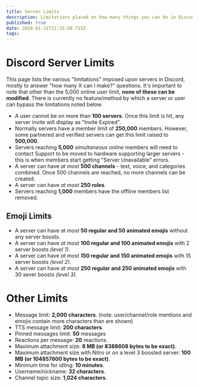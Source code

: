 ```yaml
---
title: Server Limits
description: Limitations placed on how many things you can do in Discord
published: true
date: 2020-01-31T21:25:50.715Z
tags: 
---
```


# Discord Server Limits
This page lists the various "limitations" imposed upon servers in Discord, mostly to answer "how many X can I make?" questions. It's important to note that other than the 5,000 online user limit, **none of these can be modified**. There is currently no feature/method by which a server or user can bypass the limitations noted below.

- A user cannot be on more than **100 servers**. Once this limit is hit, any server invite will display as "Invite Expired".
- Normally servers have a member limit of **250,000** members. However, some partnered and verified servers can get this limit raised to **500,000**.
- Servers reaching **5,000** *simultaneous online* members will need to contact Support to be moved to hardware supporting larger servers - this is when members start getting "Server Unavailable" errors.
- A server can have *at most* **500 channels** - text, voice, and categories combined. Once 500 channels are reached, no more channels can be created.
- A server can have *at most* **250 roles**. 
- Servers reaching **1,000** members have the offline members list removed.

## Emoji Limits
- A server can have *at most* **50 regular and 50 animated emojis** without any server boosts.
- A server can have *at most* **100 regular and 100 animated emojis** with 2 server boosts *(level 1)*.
- A server can have *at most* **150 regular and 150 animated emojis** with 15 server boosts *(level 2)*.
- A server can have *at most* **250 regular and 250 animated emojis** with 30 sever boosts *(level 3)*.

# Other Limits
- Message limit: **2,000 characters**. (note: user/channel/role mentions and emojis contain more characters than are shown)
- TTS message limit: **200 characters**.
- Pinned messages limit: **50** messages
- Reactions per message: **20** reactions.
- Maximum attachment size: **8 MB (or 8388608 bytes to be exact)**.
- Maximum attachment size with Nitro or on a level 3 boosted server: **100 MB (or 104857600 bytes to be exact)**.
- Minimum time for idling: **10 minutes**.
- Username/nickname: **32 characters**.
- Channel topic size: **1,024 characters**.